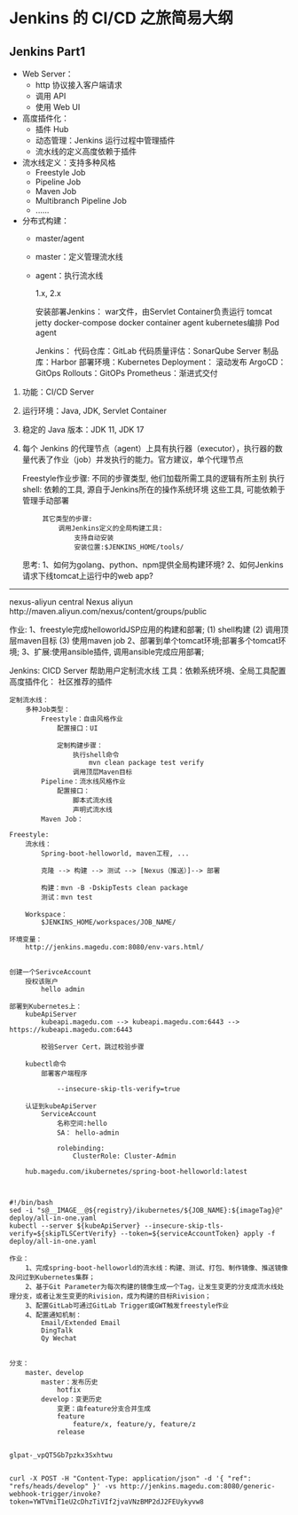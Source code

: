 # Jenkins 的 CI/CD 之旅简易大纲

## Jenkins Part1

- Web Server：
  - http 协议接入客户端请求
  - 调用 API
  - 使用 Web UI
- 高度插件化：
  - 插件 Hub
  - 动态管理：Jenkins 运行过程中管理插件
  - 流水线的定义高度依赖于插件
- 流水线定义：支持多种风格
  - Freestyle Job
  - Pipeline Job
  - Maven Job
  - Multibranch Pipeline Job
  - ......
- 分布式构建：
  - master/agent
  - master：定义管理流水线
  - agent：执行流水线

        

    1.x, 2.x

    安装部署Jenkins：
        war文件，由Servlet Container负责运行
            tomcat
            jetty 
        docker-compose 
            docker container agent 
        kubernetes编排
            Pod agent 

    Jenkins： 
        代码仓库：GitLab 
        代码质量评估：SonarQube Server 
        制品库：Harbor
        部署环境：Kubernetes
            Deployment： 滚动发布
        ArgoCD：GitOps
            Rollouts：GitOPs
            Prometheus：渐进式交付


1. 功能：CI/CD Server
2. 运行环境：Java, JDK, Servlet Container
3. 稳定的 Java 版本：JDK 11, JDK 17
4. 每个 Jenkins 的代理节点（agent）上具有执行器（executor），执行器的数量代表了作业（job）并发执行的能力。官方建议，单个代理节点

    Freestyle作业步骤:
        不同的步骤类型, 他们加载所需工具的逻辑有所主别
            执行shell:
                依赖的工具, 源自于Jenkins所在的操作系统环境
                这些工具, 可能依赖于管理手动部署

            其它类型的步骤:
                调用Jenkins定义的全局构建工具:
                    支持自动安装
                    安装位置:$JENKINS_HOME/tools/

    思考:
        1、如何为golang、python、npm提供全局构建环境?
        2、如何Jenkins请求下线tomcat上运行中的web app?


        
---
<mirror>
    <id>nexus-aliyun</id>
    <mirrorOf>central</mirrorOf>
    <name>Nexus aliyun</name>
    <url>http://maven.aliyun.com/nexus/content/groups/public</url>
</mirror>



作业: 
    1、freestyle完成helloworldJSP应用的构建和部署;
        (1) shell构建
        (2) 调用顶层maven目标
        (3) 使用maven job 
    2、部署到单个tomcat环境;部署多个tomcat环境;
    3、扩展:使用ansible插件, 调用ansible完成应用部署;

Jenkins:
    CICD Server 
        帮助用户定制流水线
    工具：依赖系统环境、全局工具配置
    高度插件化：
        社区推荐的插件

    定制流水线：
        多种Job类型：
            Freestyle：自由风格作业
                配置接口：UI

                定制构建步骤：
                    执行shell命令
                        mvn clean package test verify
                    调用顶层Maven目标
            Pipeline：流水线风格作业
                配置接口：
                    脚本式流水线
                    声明式流水线
            Maven Job： 

    Freestyle:
        流水线： 
            Spring-boot-helloworld, maven工程, ...

            克隆 --> 构建 --> 测试 --> [Nexus（推送）]--> 部署 

            构建：mvn -B -DskipTests clean package 
            测试：mvn test

        Workspace：
            $JENKINS_HOME/workspaces/JOB_NAME/

    环境变量：
        http://jenkins.magedu.com:8080/env-vars.html/

        
    创建一个SerivceAccount
        授权该账户
            hello admin 

    部署到Kubernetes上：
        kubeApiServer 
            kubeapi.magedu.com --> kubeapi.magedu.com:6443 --> https://kubeapi.magedu.com:6443

            校验Server Cert，跳过校验步骤 

        kubectl命令
            部署客户端程序

                --insecure-skip-tls-verify=true 

        认证到kubeApiServer
            ServiceAccount 
                名称空间:hello 
                SA： hello-admin 

                rolebinding:
                    ClusterRole: Cluster-Admin

        hub.magedu.com/ikubernetes/spring-boot-helloworld:latest


    
    #!/bin/bash
    sed -i "s@__IMAGE__@${registry}/ikubernetes/${JOB_NAME}:${imageTag}@" deploy/all-in-one.yaml
    kubectl --server ${kubeApiServer} --insecure-skip-tls-verify=${skipTLSCertVerify} --token=${serviceAccountToken} apply -f deploy/all-in-one.yaml

    作业：  
        1、完成spring-boot-helloworld的流水线：构建、测试、打包、制作镜像、推送镜像及问过到Kubernetes集群；
        2、基于Git Parameter为每次构建的镜像生成一个Tag，让发生变更的分支成流水线处理分支，或者让发生变更的Rivision，成为构建的目标Rivision；
        3、配置GitLab可通过GitLab Trigger或GWT触发freestyle作业
        4、配置通知机制：
            Email/Extended Email 
            DingTalk
            Qy Wechat


    分支： 
        master、develop 
            master：发布历史 
                hotfix 
            develop：变更历史 
                变更：由feature分支合并生成
                feature
                    feature/x, feature/y, feature/z
                release
             

    glpat-_vpQT5Gb7pzkx3Sxhtwu


    curl -X POST -H "Content-Type: application/json" -d '{ "ref": "refs/heads/develop" }' -vs http://jenkins.magedu.com:8080/generic-webhook-trigger/invoke?token=YWTVmiT1eU2cDhzTiVIf2jvaVNzBMP2dJ2FEUykyvw8     